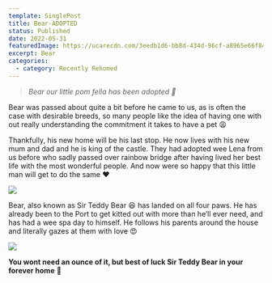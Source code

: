 ```yaml
---
template: SinglePost
title: Bear-ADOPTED
status: Published
date: 2022-05-31
featuredImage: https://ucarecdn.com/3eedb1d6-bb8d-434d-96cf-a8965e66f848/-/crop/453x318/0,116/-/preview/
excerpt: Bear
categories:
  - category: Recently Rehomed
---
```

> *Bear our little pom fella has been adopted 💙*

Bear was passed about quite a bit before he came to us, as is often the case with desirable breeds, so many people like the idea of having one with out really understanding the commitment it takes to have a pet 😩

Thankfully, his new home will be his last stop. He now lives with his new mum and dad and he is king of the castle. They had adopted wee Lena from us before who sadly passed over rainbow bridge after having lived her best life with the most wonderful people. And now were so happy that this little man will get to do the same ❤️

![](https://ucarecdn.com/634e8ad1-70af-4954-afe9-70cb2bcae8bc/)

Bear, also known as Sir Teddy Bear 😆 has landed on all four paws. He has already been to the Port to get kitted out with more than he’ll ever need, and has had a wee spa day to himself. He follows his parents around the house and literally gazes at them with love 😍

![](https://ucarecdn.com/62e617cc-739b-432d-a6ff-68075df29745/)

**You wont need an ounce of it, but best of luck Sir Teddy Bear in your forever home** 🏡